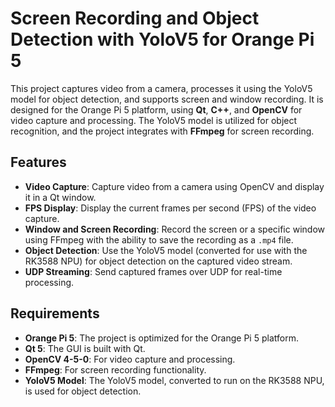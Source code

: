 # Screen Recording and Object Detection with YoloV5 for Orange Pi 5

This project captures video from a camera, processes it using the YoloV5 model for object detection, and supports screen and window recording. It is designed for the Orange Pi 5 platform, using **Qt**, **C++**, and **OpenCV** for video capture and processing. The YoloV5 model is utilized for object recognition, and the project integrates with **FFmpeg** for screen recording.

## Features

- **Video Capture**: Capture video from a camera using OpenCV and display it in a Qt window.
- **FPS Display**: Display the current frames per second (FPS) of the video capture.
- **Window and Screen Recording**: Record the screen or a specific window using FFmpeg with the ability to save the recording as a `.mp4` file.
- **Object Detection**: Use the YoloV5 model (converted for use with the RK3588 NPU) for object detection on the captured video stream.
- **UDP Streaming**: Send captured frames over UDP for real-time processing.

## Requirements

- **Orange Pi 5**: The project is optimized for the Orange Pi 5 platform.
- **Qt 5**: The GUI is built with Qt.
- **OpenCV 4-5-0**: For video capture and processing.
- **FFmpeg**: For screen recording functionality.
- **YoloV5 Model**: The YoloV5 model, converted to run on the RK3588 NPU, is used for object detection.

